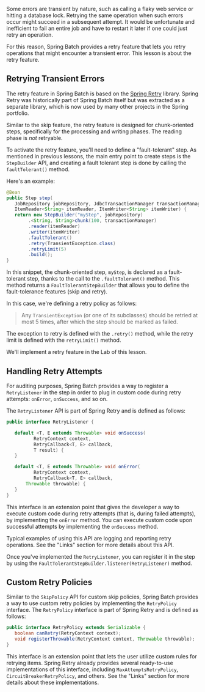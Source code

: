 Some errors are transient by nature, such as calling a flaky web service or hitting a database lock. Retrying the same operation when such errors occur might succeed in a subsequent attempt. It would be unfortunate and inefficient to fail an entire job and have to restart it later if one could just retry an operation.

For this reason, Spring Batch provides a retry feature that lets you retry operations that might encounter a transient error. This lesson is about the retry feature.

## Retrying Transient Errors

The retry feature in Spring Batch is based on the [Spring Retry](https://github.com/spring-projects/spring-retry) library. Spring Retry was historically part of Spring Batch itself but was extracted as a separate library, which is now used by many other projects in the Spring portfolio.

Similar to the skip feature, the retry feature is designed for chunk-oriented steps, specifically for the processing and writing phases. The reading phase is _not_ retryable.

To activate the retry feature, you'll need to define a "fault-tolerant" step. As mentioned in previous lessons, the main entry point to create steps is the `StepBuilder` API, and creating a fault tolerant step is done by calling the `faultTolerant()` method.

Here's an example:

```java
@Bean
public Step step(
   JobRepository jobRepository, JdbcTransactionManager transactionManager,
   ItemReader<String> itemReader, ItemWriter<String> itemWriter) {
   return new StepBuilder("myStep", jobRepository)
		.<String, String>chunk(100, transactionManager)
		.reader(itemReader)
		.writer(itemWriter)
		.faultTolerant()
		.retry(TransientException.class)
		.retryLimit(5)
		.build();
}
```

In this snippet, the chunk-oriented step, `myStep`, is declared as a fault-tolerant step, thanks to the call to the `.faultTolerant()` method. This method returns a `FaultTolerantStepBuilder` that allows you to define the fault-tolerance features (skip and retry).

In this case, we're defining a retry policy as follows:

> Any `TransientException` (or one of its subclasses) should be retried at most 5 times, after which the step should be marked as failed.

The exception to retry is defined with the `.retry()` method, while the retry limit is defined with the `retryLimit()` method.

We'll implement a retry feature in the Lab of this lesson.

## Handling Retry Attempts

For auditing purposes, Spring Batch provides a way to register a `RetryListener` in the step in order to plug in custom code during retry attempts: `onError`, `onSuccess`, and so on.

The `RetryListener` API is part of Spring Retry and is defined as follows:

```java
public interface RetryListener {

   default <T, E extends Throwable> void onSuccess(
          RetryContext context,
          RetryCallback<T, E> callback,
          T result) {
   }

   default <T, E extends Throwable> void onError(
          RetryContext context,
          RetryCallback<T, E> callback,
	   Throwable throwable) {
   }
}
```

This interface is an extension point that gives the developer a way to execute custom code during retry attempts (that is, during failed attempts), by implementing the `onError` method. You can execute custom code upon successful attempts by implementing the `onSuccess` method.

Typical examples of using this API are logging and reporting retry operations. See the "Links" section for more details about this API.

Once you've implemented the `RetryListener`, you can register it in the step by using the `FaultTolerantStepBuilder.listener(RetryListener)` method.

## Custom Retry Policies

Similar to the `SkipPolicy` API for custom skip policies, Spring Batch provides a way to use custom retry policies by implementing the `RetryPolicy` interface. The `RetryPolicy` interface is part of Spring Retry and is defined as follows:

```java
public interface RetryPolicy extends Serializable {
   boolean canRetry(RetryContext context);
   void registerThrowable(RetryContext context, Throwable throwable);
}
```

This interface is an extension point that lets the user utilize custom rules for retrying items. Spring Retry already provides several ready-to-use implementations of this interface, including `MaxAttemptsRetryPolicy`, `CircuitBreakerRetryPolicy`, and others. See the "Links" section for more details about these implementations.
